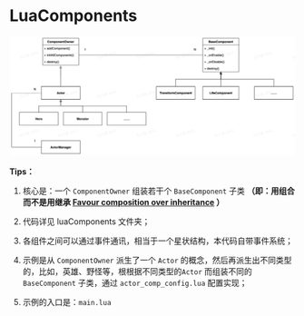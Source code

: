 # LuaComponents

![UML](_images/UML.jpeg)

**Tips：**

1. 核心是：一个 `ComponentOwner` 组装若干个 `BaseComponent` 子类 **（即：用组合而不是用继承  [Favour composition over inheritance](https://en.wikipedia.org/wiki/Composition_over_inheritance) ）**

2. 代码详见 luaComponents 文件夹；

3. 各组件之间可以通过事件通讯，相当于一个星状结构，本代码自带事件系统；

4. 示例是从 `ComponentOwner` 派生了一个 `Actor` 的概念，然后再派生出不同类型的，比如，英雄、野怪等，根根据不同类型的`Actor` 而组装不同的  `BaseComponent` 子类，通过 `actor_comp_config.lua` 配置实现；

5. 示例的入口是：`main.lua`

